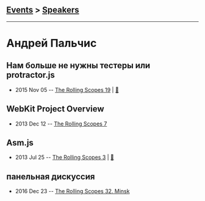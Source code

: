 ## [Events](../README.md) > [Speakers](../speakers.md)
---

# Андрей Пальчис

## Нам больше не нужны тестеры или protractor.js
- 2015 Nov 05 -- [The Rolling Scopes 19](https://www.youtube.com/watch?v=ape9O7qcOXg)  | [:notebook:](http://rolling-scopes.github.io/slides/rs19/automation.pptx)  
## WebKit Project Overview
- 2013 Dec 12 -- [The Rolling Scopes 7](https://www.youtube.com/watch?v=xjL-2f-YWxk)    
## Asm.js
- 2013 Jul 25 -- [The Rolling Scopes 3](https://www.youtube.com/watch?v=NpDnaRlDpGE)  | [:notebook:](https://www.slideshare.net/RollingScopes/asmjs-24648239)  
## панельная дискуссия
- 2016 Dec 23 -- [The Rolling Scopes 32. Minsk](https://www.youtube.com/watch?v=qLxO9Pgx05M)    
